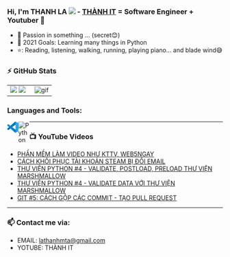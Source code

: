 ### Hi, I'm THANH LA <img src="https://media.giphy.com/media/hvRJCLFzcasrR4ia7z/giphy.gif" width="25px"> -  [THÀNH IT][website] = Software Engineer + Youtuber 🌻  


- 🔭 Passion in something ... (secret😊)
- 💪 2021 Goals: Learning many things in Python
- ⭐: Reading, listening, walking, running, playing piano... and blade wind😅

### :zap: GitHub Stats

<table>
<tr>
  <td width="48%">
    <img src="https://github-readme-stats.vercel.app/api?username=ThanhLa1802&show_icons=true&hide=contribs,issues&hide_border=true" />
    <img src="https://github-readme-stats.vercel.app/api/top-langs/?username=ThanhLa1802&layout=compact&show_icons=true&hide_border=true" />
  </td>
  <td width="52%"><img alt="gif" align="right" src=".github/assets/coding-freak.gif"/></td>
</tr>
<table>

### Languages and Tools:
<img align="left" alt="Visual Studio Code" width="26px" src="https://raw.githubusercontent.com/github/explore/80688e429a7d4ef2fca1e82350fe8e3517d3494d/topics/visual-studio-code/visual-studio-code.png" />
<img align="left" alt="Python" width="26px" src="https://upload.wikimedia.org/wikipedia/commons/thumb/0/0a/Python.svg/1200px-Python.svg.png" /> 

---

### 📺 YouTube Videos

<!-- YOUTUBE:START -->
- [PHẦN MỀM LÀM VIDEO NHƯ KTTV, WEB5NGAY](https://www.youtube.com/watch?v=0pNhHTI3npI)
- [CÁCH KHÔI PHỤC TÀI KHOẢN STEAM BỊ ĐỔI EMAIL](https://www.youtube.com/watch?v=xD8Dwdp09rM)
- [THƯ VIỆN PYTHON #4 - VALIDATE, POSTLOAD, PRELOAD THƯ VIỆN MARSHMALLOW](https://www.youtube.com/watch?v=0Ytzn--DJV4)
- [THƯ VIỆN PYTHON #4 - VALIDATE DATA VỚI THƯ VIỆN MARSHMALLOW](https://www.youtube.com/watch?v=cY-2HiNuGfc)
- [GIT #5: CÁCH GỘP CÁC COMMIT - TẠO PULL REQUEST](https://www.youtube.com/watch?v=O3G2uSXqK5k)
<!-- YOUTUBE:END -->

---

### 📫 Contact me via:
- EMAIL: lathanhmta@gmail.com
- YOTUBE: THÀNH IT

[website]: https://www.youtube.com/channel/UC9L5_YMFz8JfBeQtUic8-3A
